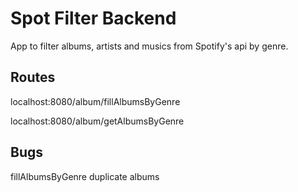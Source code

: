# Spot Filter Backend
App to filter albums, artists and musics from Spotify's api by genre.

## Routes

localhost:8080/album/fillAlbumsByGenre

localhost:8080/album/getAlbumsByGenre

## Bugs

fillAlbumsByGenre duplicate albums